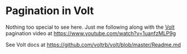 # Pagination in Volt

Nothing too special to see here. Just me following along with the [Volt](http://voltframework.com/) pagination video at https://www.youtube.com/watch?v=1uanfzMLP9g

See Volt docs at https://github.com/voltrb/volt/blob/master/Readme.md